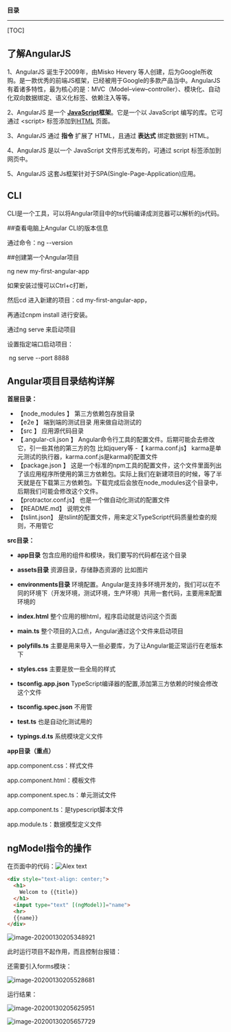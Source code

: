 **目录**

***

[TOC]

## 了解AngularJS

1、AngularJS 诞生于2009年，由Misko Hevery 等人创建，后为Google所收购。是一款优秀的前端JS框架，已经被用于Google的多款产品当中。AngularJS有着诸多特性，最为核心的是：MVC（Model–view–controller）、模块化、自动化双向数据绑定、语义化标签、依赖注入等等。

2、AngularJS 是一个 [**JavaScript**](https://baike.baidu.com/item/JavaScript)**框架**。它是一个以 JavaScript 编写的库。它可通过 \<script\> 标签添加到[HTML](https://baike.baidu.com/item/HTML) 页面。

3、AngularJS 通过 **指令** 扩展了 HTML，且通过 **表达式** 绑定数据到 HTML。

4、AngularJS 是以一个 JavaScript 文件形式发布的，可通过 script 标签添加到网页中。

5、AngularJS 这套Js框架针对于SPA(Single-Page-Application)应用。



## CLI

CLI是一个工具，可以将Angular项目中的ts代码编译成浏览器可以解析的js代码。

##查看电脑上Angular CLI的版本信息

通过命令：ng --version

##创建第一个Angular项目

ng new my-first-angular-app

如果安装过慢可以Ctrl+c打断，

然后cd 进入新建的项目：cd my-first-angular-app，

再通过cnpm install 进行安装。



通过ng serve  来启动项目

设置指定端口启动项目：

​		ng serve --port 8888



## Angular项目目录结构详解

**首层目录：**

- 【node_modules  】      第三方依赖包存放目录
- 【e2e   】              端到端的测试目录  用来做自动测试的
- 【src  】               应用源代码目录
- 【.angular-cli.json  】 Angular命令行工具的配置文件。后期可能会去修改它，引一些其他的第三方的包  比如jquery等
   -【 karma.conf.js】       karma是单元测试的执行器，karma.conf.js是karma的配置文件
- 【package.json  】      这是一个标准的npm工具的配置文件，这个文件里面列出了该应用程序所使用的第三方依赖包。实际上我们在新建项目的时候，等了半天就是在下载第三方依赖包。下载完成后会放在node_modules这个目录中，后期我们可能会修改这个文件。
- 【protractor.conf.js】  也是一个做自动化测试的配置文件
- 【README.md】           说明文件
- 【tslint.json】         是tslint的配置文件，用来定义TypeScript代码质量检查的规则，不用管它



**src目录：**

- **app目录**             包含应用的组件和模块，我们要写的代码都在这个目录

- **assets目录**            资源目录，存储静态资源的  比如图片

- **environments目录**      环境配置。Angular是支持多环境开发的，我们可以在不同的环境下（开发环境，测试环境，生产环境）共用一套代码，主要用来配置环境的

- **index.html**          整个应用的根html，程序启动就是访问这个页面

- **main.ts**             整个项目的入口点，Angular通过这个文件来启动项目

- **polyfills.ts**        主要是用来导入一些必要库，为了让Angular能正常运行在老版本下

- **styles.css**          主要是放一些全局的样式

- **tsconfig.app.json**   TypeScript编译器的配置,添加第三方依赖的时候会修改这个文件

- **tsconfig.spec.json**  不用管

- **test.ts**             也是自动化测试用的

- **typings.d.ts**        系统模块定义文件

  

**app目录（重点）**

app.component.css：样式文件

app.component.html：模板文件

app.component.spec.ts：单元测试文件

app.component.ts：是typescript脚本文件

app.module.ts：数据模型定义文件



## ngModel指令的操作

在页面中的代码：![Alex text](D:\git\total\project\mynote\kinds\angular\img\image-20200130205259725.png)

```html
<div style="text-align: center;">
  <h1>
    Welcom to {{title}}
  </h1>
  <input type="text" [(ngModel)]="name">
  <hr>
  {{name}}
</div>
```



![image-20200130205348921](D:\git\total\project\mynote\kinds\angular\img\image-20200130205348921.png)

此时运行项目不起作用，而且控制台报错：

还需要引入forms模块：

![image-20200130205528681](D:\git\total\project\mynote\kinds\angular\img\image-20200130205528681.png)

运行结果：

![image-20200130205625951](D:\git\total\project\mynote\kinds\angular\img\image-20200130205625951.png)

![image-20200130205657729](D:\git\total\project\mynote\kinds\angular\img\image-20200130205657729.png)